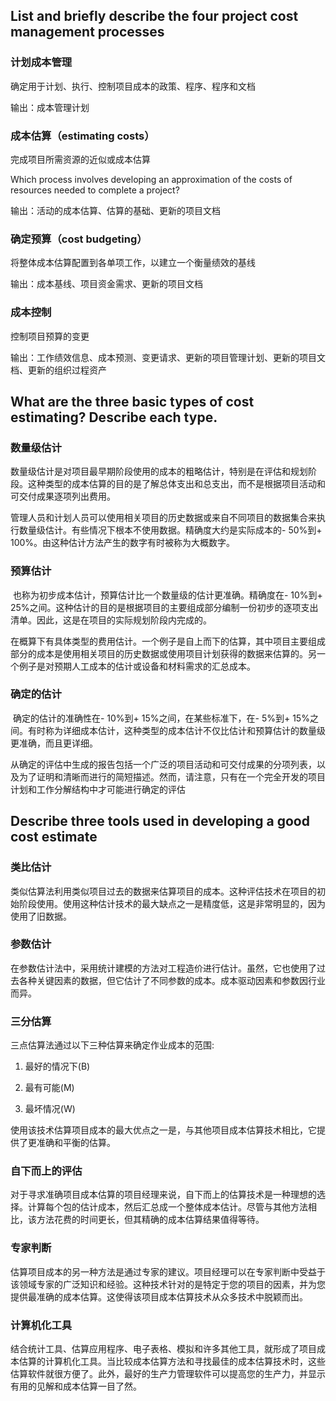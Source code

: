 ## List and briefly describe the four project cost management processes

### 计划成本管理

确定用于计划、执行、控制项目成本的政策、程序、程序和文档

输出：成本管理计划

### 成本估算（estimating costs）

完成项目所需资源的近似或成本估算

Which process involves developing an approximation of the costs of resources needed to complete a project?

输出：活动的成本估算、估算的基础、更新的项目文档

### 确定预算（cost budgeting）

将整体成本估算配置到各单项工作，以建立一个衡量绩效的基线

输出：成本基线、项目资金需求、更新的项目文档

### 成本控制

控制项目预算的变更

输出：工作绩效信息、成本预测、变更请求、更新的项目管理计划、更新的项目文档、更新的组织过程资产

## What are the three basic types of cost estimating? Describe each type.

### 数量级估计

​	数量级估计是对项目最早期阶段使用的成本的粗略估计，特别是在评估和规划阶段。这种类型的成本估算的目的是了解总体支出和总支出，而不是根据项目活动和可交付成果逐项列出费用。

​	管理人员和计划人员可以使用相关项目的历史数据或来自不同项目的数据集合来执行数量级估计。有些情况下根本不使用数据。精确度大约是实际成本的- 50%到+ 100%。由这种估计方法产生的数字有时被称为大概数字。

### 预算估计

​	也称为初步成本估计，预算估计比一个数量级的估计更准确。精确度在- 10%到+ 25%之间。这种估计的目的是根据项目的主要组成部分编制一份初步的逐项支出清单。因此，这是在项目的实际规划阶段内完成的。

​	在概算下有具体类型的费用估计。一个例子是自上而下的估算，其中项目主要组成部分的成本是使用相关项目的历史数据或使用项目计划获得的数据来估算的。另一个例子是对预期人工成本的估计或设备和材料需求的汇总成本。

### 确定的估计

​	确定的估计的准确性在- 10%到+ 15%之间，在某些标准下，在- 5%到+ 15%之间。有时称为详细成本估计，这种类型的成本估计不仅比估计和预算估计的数量级更准确，而且更详细。

​	从确定的评估中生成的报告包括一个广泛的项目活动和可交付成果的分项列表，以及为了证明和清晰而进行的简短描述。然而，请注意，只有在一个完全开发的项目计划和工作分解结构中才可能进行确定的评估

## Describe three tools used in developing a good cost estimate

### 类比估计



类似估算法利用类似项目过去的数据来估算项目的成本。这种评估技术在项目的初始阶段使用。使用这种估计技术的最大缺点之一是精度低，这是非常明显的，因为使用了旧数据。



### 参数估计



在参数估计法中，采用统计建模的方法对工程造价进行估计。虽然，它也使用了过去各种关键因素的数据，但它估计了不同参数的成本。成本驱动因素和参数因行业而异。



### 三分估算



三点估算法通过以下三种估算来确定作业成本的范围:



1. 最好的情况下(B)

2. 最有可能(M)

3. 最坏情况(W)

使用该技术估算项目成本的最大优点之一是，与其他项目成本估算技术相比，它提供了更准确和平衡的估算。



### 自下而上的评估



对于寻求准确项目成本估算的项目经理来说，自下而上的估算技术是一种理想的选择。计算每个包的估计成本，然后汇总成一个整体成本估计。尽管与其他方法相比，该方法花费的时间更长，但其精确的成本估算结果值得等待。



### 专家判断



估算项目成本的另一种方法是通过专家的建议。项目经理可以在专家判断中受益于该领域专家的广泛知识和经验。这种技术针对的是特定于您的项目的因素，并为您提供最准确的成本估算。这使得该项目成本估算技术从众多技术中脱颖而出。



### 计算机化工具



结合统计工具、估算应用程序、电子表格、模拟和许多其他工具，就形成了项目成本估算的计算机化工具。当比较成本估算方法和寻找最佳的成本估算技术时，这些估算软件就很方便了。此外，最好的生产力管理软件可以提高您的生产力，并显示有用的见解和成本估算一目了然。